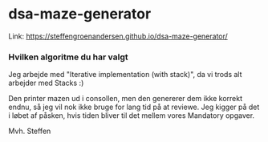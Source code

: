 # dsa-maze-generator

Link: https://steffengroenandersen.github.io/dsa-maze-generator/

### Hvilken algoritme du har valgt
Jeg arbejde med "Iterative implementation (with stack)", da vi trods alt arbejder med Stacks :)

Den printer mazen ud i consollen, men den genererer dem ikke korrekt endnu, så jeg vil nok ikke bruge for lang tid på at reviewe. Jeg kigger på det i løbet af påsken, hvis tiden bliver til det mellem vores Mandatory opgaver.

Mvh.
Steffen
